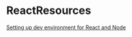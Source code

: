 # ReactResources

[Setting up dev environment for React and Node](https://jscomplete.com/learn/1rd-reactful)
